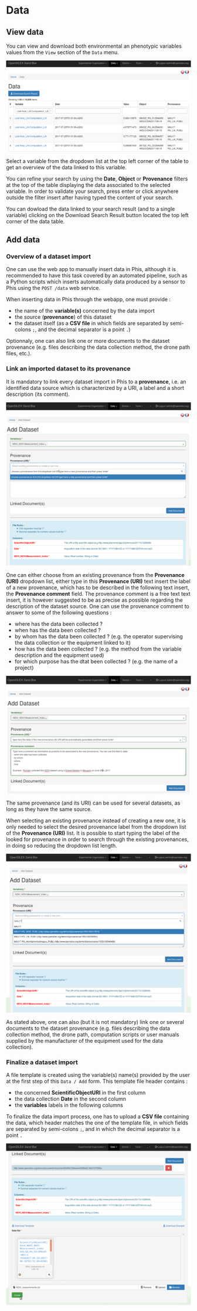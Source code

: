 # Data

## View data

You can view and download both environmental an phenotypic variables values from the `View` section of the `Data` menu.

![view-data](img/view-data.png)

Select a variable from the dropdown list at the top left corner of the table to get an overview of the data linked to this variable.

You can refine your search by using the **Date**, **Object** or **Provenance** filters at the top of the table displaying the data associated to the selected variable.
In order to validate your search, press enter or click anywhere outside the filter insert after having typed the content of your search.

You can dowload the data linked to your search result (and to a single variable) clicking on the <span class="btn btn-primary">Download Search Result</span> button located the top left corner of the data table.

## Add data

### Overview of a dataset import

One can use the web app to manually insert data in Phis, although it is recommended to have this task covered by an automated pipeline, such as a Python scripts which inserts automatically data produced by a sensor to Phis using the `POST /data` web service.

When inserting data in Phis through the webapp, one must provide :

- the name of the **variable(s)** concerned by the data import
- the source (**provenance**) of this dataset
- the dataset itself (as a **CSV file** in which fields are separated by semi-colons `;`, and the decimal separator is a point `.`)

Optionnaly, one can also link one or more documents to the dataset provenance (e.g. files describing the data collection method, the drone path files, etc.).

### Link an imported dataset to its provenance

It is mandatory to link every dataset import in Phis to a **provenance**, i.e. an identified data source which is characterized by a URI, a label and a short description (its comment).

![add-data-new-provenance](img/add-data-new-provenance.png)

One can either choose from an existing provenance from the **Provenance (URI)** dropdown list, either type in this **Provenance (URI)** text insert the label of a new provenance, which has to be described in the following text insert, the **Provenance comment** field.
The provenance comment is a free text text insert, it is however suggested to be as precise as possible regarding the description of the dataset source.
One can use the provenance comment to answer to some of the following questions :

- where has the data been collected ?
- when has the data been collected ?
- by whom has the data been collected ? (e.g. the operator supervising the data collection or the equipment linked to it)
- how has the data been collected ? (e.g. the method from the variable description and the equipment used)
- for which purpose has the dtat been collected ? (e.g. the name of a project)

![add-data-new-provenance-comment](img/add-data-new-provenance-comment.png)

The same provenance (and its URI) can be used for several datasets, as long as they have the same source.

When selecting an existing provenance instead of creating a new one, it is only needed to select the desired provenance label from the dropdown list of the **Provenance (URI)** list.
It is possible to start typing the label of the looked for provenance in order to search through the existing provenances, in doing so reducing the dropdown list length.

![add-data-choose-provenance](img/add-data-choose-provenance.png)

As stated above, one can also (but it is not mandatory) link one or several documents to the dataset provenance (e.g. files describing the data collection method, the drone path, computation scripts or user manuals supplied by the manufacturer of the equipment used for the data collection).

### Finalize a dataset import

A file template is created using the variable(s) name(s) provided by the user at the first step of this `Data / Add` form.
This template file header contains :

- the concerned **ScientificObjectURI** in the first column
- the data collection **Date** in the second column
- the **variables** labels in the following columns

 To finalize the data import process, one has to upload a **CSV file** containing the data, which header matches the one of the template file, in which fields are separated by semi-colons `;`, and in which the decimal separator is a point `.`

![add-data-create](img/add-data-click-create-with-document.png)
